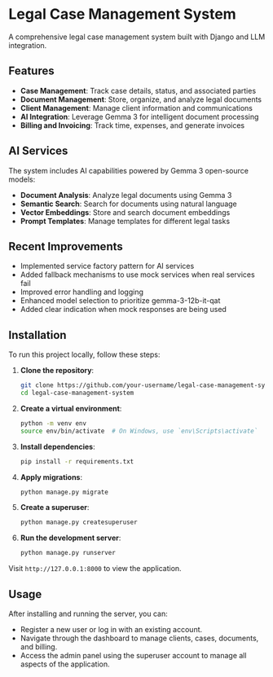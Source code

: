 # Legal Case Management System

A comprehensive legal case management system built with Django and LLM integration.

## Features

- **Case Management**: Track case details, status, and associated parties
- **Document Management**: Store, organize, and analyze legal documents
- **Client Management**: Manage client information and communications
- **AI Integration**: Leverage Gemma 3 for intelligent document processing
- **Billing and Invoicing**: Track time, expenses, and generate invoices

## AI Services

The system includes AI capabilities powered by Gemma 3 open-source models:

- **Document Analysis**: Analyze legal documents using Gemma 3
- **Semantic Search**: Search for documents using natural language
- **Vector Embeddings**: Store and search document embeddings
- **Prompt Templates**: Manage templates for different legal tasks

## Recent Improvements

- Implemented service factory pattern for AI services
- Added fallback mechanisms to use mock services when real services fail
- Improved error handling and logging
- Enhanced model selection to prioritize gemma-3-12b-it-qat
- Added clear indication when mock responses are being used

## Installation

To run this project locally, follow these steps:

1. **Clone the repository**:
    ```bash
    git clone https://github.com/your-username/legal-case-management-system.git
    cd legal-case-management-system
    ```

2. **Create a virtual environment**:
    ```bash
    python -m venv env
    source env/bin/activate  # On Windows, use `env\Scripts\activate`
    ```

3. **Install dependencies**:
    ```bash
    pip install -r requirements.txt
    ```

4. **Apply migrations**:
    ```bash
    python manage.py migrate
    ```

5. **Create a superuser**:
    ```bash
    python manage.py createsuperuser
    ```

6. **Run the development server**:
    ```bash
    python manage.py runserver
    ```

Visit `http://127.0.0.1:8000` to view the application.

## Usage

After installing and running the server, you can:

- Register a new user or log in with an existing account.
- Navigate through the dashboard to manage clients, cases, documents, and billing.
- Access the admin panel using the superuser account to manage all aspects of the application.
